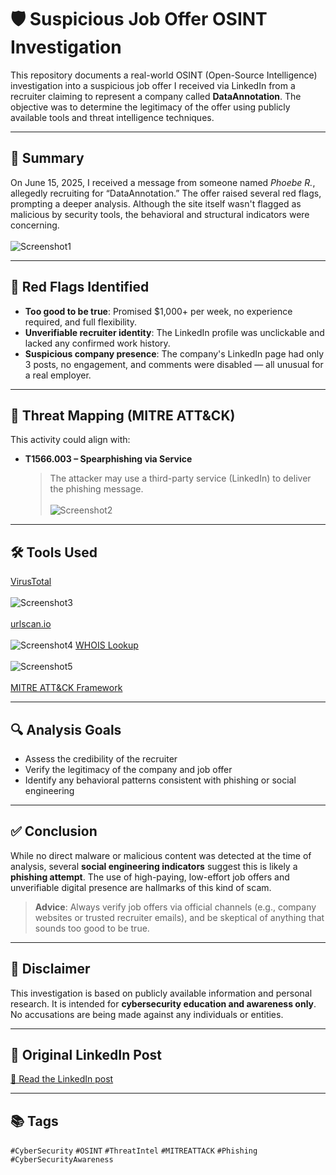 # 🛡️ Suspicious Job Offer OSINT Investigation

This repository documents a real-world OSINT (Open-Source Intelligence) investigation into a suspicious job offer I received via LinkedIn from a recruiter claiming to represent a company called **DataAnnotation**. The objective was to determine the legitimacy of the offer using publicly available tools and threat intelligence techniques.

---

## 📌 Summary

On June 15, 2025, I received a message from someone named *Phoebe R.*, allegedly recruiting for “DataAnnotation.” The offer raised several red flags, prompting a deeper analysis. Although the site itself wasn't flagged as malicious by security tools, the behavioral and structural indicators were concerning.<br><br>
![Screenshot1](https://i.imgur.com/Z0XVhiu.png)


---

## 🚩 Red Flags Identified

- **Too good to be true**: Promised $1,000+ per week, no experience required, and full flexibility.
- **Unverifiable recruiter identity**: The LinkedIn profile was unclickable and lacked any confirmed work history.
- **Suspicious company presence**: The company's LinkedIn page had only 3 posts, no engagement, and comments were disabled — all unusual for a real employer.

---

## 🧠 Threat Mapping (MITRE ATT&CK)

This activity could align with:

- **T1566.003 – Spearphishing via Service**  
  > The attacker may use a third-party service (LinkedIn) to deliver the phishing message.<br><br>
  ![Screenshot2](https://i.imgur.com/PKBrkz6.png)

---

## 🛠️ Tools Used

[VirusTotal](virustotal.com) <br><br>
![Screenshot3](https://i.imgur.com/SUhy5bV.png)<br><br>
[urlscan.io](urlscan.io) <br><br>
![Screenshot4](https://i.imgur.com/9QAvScc.png)
[WHOIS Lookup](https://www.whois.com/) <br><br>
![Screenshot5](https://i.imgur.com/2BNnjW5.png)<br><br>
[MITRE ATT&CK Framework](https://attack.mitre.org/techniques/T1566/003/)

---

## 🔍 Analysis Goals

- Assess the credibility of the recruiter
- Verify the legitimacy of the company and job offer
- Identify any behavioral patterns consistent with phishing or social engineering

---

## ✅ Conclusion

While no direct malware or malicious content was detected at the time of analysis, several **social engineering indicators** suggest this is likely a **phishing attempt**. The use of high-paying, low-effort job offers and unverifiable digital presence are hallmarks of this kind of scam.

> **Advice**: Always verify job offers via official channels (e.g., company websites or trusted recruiter emails), and be skeptical of anything that sounds too good to be true.

---

## 📝 Disclaimer

This investigation is based on publicly available information and personal research. It is intended for **cybersecurity education and awareness only**. No accusations are being made against any individuals or entities.

---

## 📎 Original LinkedIn Post

[🔗 Read the LinkedIn post](https://www.linkedin.com/posts/mohamed-alhabib-gharbi_cybersecurity-osint-threatintel-activity-7339950976159621120-0pR6?utm_source=share&utm_medium=member_desktop&rcm=ACoAADw17dYBC_BwCwVpyKu4ICGTpemvNLDJoAI)

---

## 📚 Tags

`#CyberSecurity` `#OSINT` `#ThreatIntel` `#MITREATTACK` `#Phishing` `#CyberSecurityAwareness`
